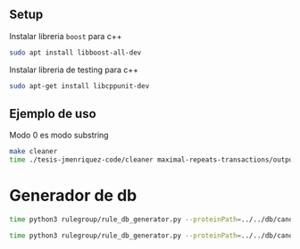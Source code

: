## Setup

Instalar libreria `boost` para c++

```bash
sudo apt install libboost-all-dev
```


Instalar libreria de testing para c++

```bash
sudo apt-get install libcppunit-dev
```

## Ejemplo de uso

Modo 0 es modo substring

```bash
make cleaner
time ./tesis-jmenriquez-code/cleaner maximal-repeats-transactions/output/transactions.csv 0 cleaned_0_transactions.csv
```



# Generador de db

```bash
time python3 rulegroup/rule_db_generator.py --proteinPath=../../db/canonicalFamilyDataset/familyDataset/TPR1/ --ruleFile=../output/simplified_rules/TPR1_len4_ALL_sub_s0.015_c0.75..txt
```

```bash
time python3 rulegroup/rule_db_generator.py --proteinPath=../../db/canonicalFamilyDataset/familyDataset/NEWAnk/ --ruleFile=../output/simplified_rules/NEWAnk_len4_ALL_sub_s0.02_c0.9..txt 
```